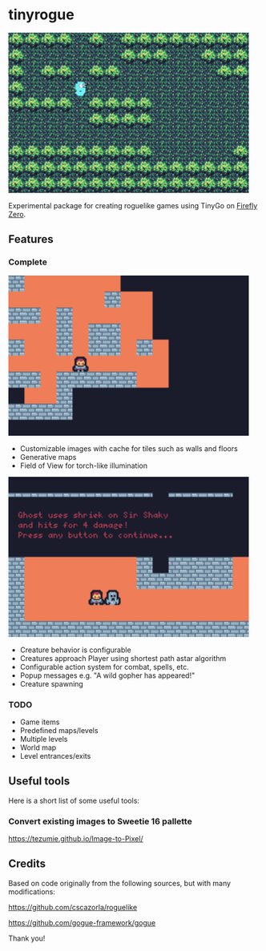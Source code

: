 # tinyrogue

<img src="./images/hello.png" alt="hello example screenshot" width="480"/>

Experimental package for creating roguelike games using TinyGo on [Firefly Zero](https://fireflyzero.com/).

## Features

### Complete

<img src="./images/ghost.png" alt="ghost example screenshot" width="480"/>

- Customizable images with cache for tiles such as walls and floors
- Generative maps
- Field of View for torch-like illumination

<img src="./images/ghost-combat.png" alt="ghost example screenshot" width="480"/>

- Creature behavior is configurable
- Creatures approach Player using shortest path astar algorithm
- Configurable action system for combat, spells, etc.
- Popup messages e.g. "A wild gopher has appeared!"
- Creature spawning

### TODO

- Game items
- Predefined maps/levels
- Multiple levels
- World map
- Level entrances/exits

## Useful tools

Here is a short list of some useful tools:

### Convert existing images to Sweetie 16 pallette
https://tezumie.github.io/Image-to-Pixel/

## Credits

Based on code originally from the following sources, but with many modifications:

https://github.com/cscazorla/roguelike

https://github.com/gogue-framework/gogue

Thank you!
